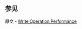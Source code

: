 ## 参见

原文 - [Write Operation Performance]( https://docs.mongodb.com/manual/core/write-performance/ )

